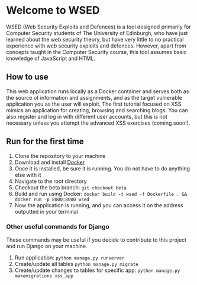 # Welcome to WSED
WSED (Web Security Exploits and Defences) is a tool designed primarily for Computer Security students of The University of Edinburgh, who have just learned about the web security theory, but have very little to no practical experience with web security exploits and defences. However, apart from concepts taught in the Computer Security course, this tool assumes basic knowledge of JavaScript and HTML.

## How to use
This web application runs locally as a Docker container and serves both as the source of information and assignments, and as the target vulnerable application you as the user will exploit. The first tutorial focused on XSS mimics an application for creating, browsing and searching blogs. You can also register and log in with different user accounts, but this is not necessary unless you attempt the advanced XSS exercises (coming soon!).

## Run for the first time
1. Clone the repository to your machine
2. Download and install [Docker](https://www.docker.com/get-started/)
3. Once it is installed, be sure it is running. You do not have to do anything else with it
4. Navigate to the root directory
5. Checkout the beta branch: ```git checkout beta```
6. Build and run using Docker: ```docker build -t wsed -f Dockerfile . && docker run -p 8000:8000 wsed```
7. Now the application is running, and you can access it on the address outputted in your terminal

### Other useful commands for Django
These commands may be useful if you decide to contribute to this project and run Django on your machine.
1. Run application: ```python manage.py runserver```
2. Create/update all tables ```python manage.py migrate```
3. Create/update changes to tables for specific app: ```python manage.py makemigrations xss_app```